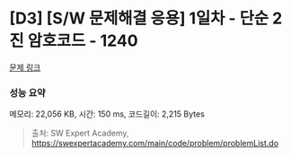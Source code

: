 # [D3] [S/W 문제해결 응용] 1일차 - 단순 2진 암호코드 - 1240 

[문제 링크](https://swexpertacademy.com/main/code/problem/problemDetail.do?contestProbId=AV15FZuqAL4CFAYD) 

### 성능 요약

메모리: 22,056 KB, 시간: 150 ms, 코드길이: 2,215 Bytes



> 출처: SW Expert Academy, https://swexpertacademy.com/main/code/problem/problemList.do